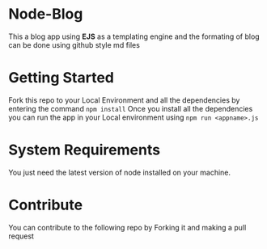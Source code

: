 # Node-Blog
This a blog app using **EJS** as a templating engine and the formating of blog can be done using github style md files

# Getting Started
Fork this repo to your Local Environment and all the dependencies by entering the command
```npm install```
Once you install all the dependencies you can run the app in your Local environment using
```npm run <appname>.js```

# System Requirements
You just need the latest version of node installed on your machine.

# Contribute
You can contribute to the following repo by Forking it and making a pull request
